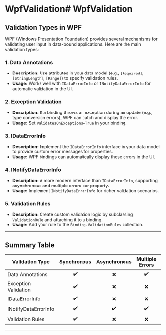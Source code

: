 ﻿# WpfValidation# WpfValidation

## Validation Types in WPF

WPF (Windows Presentation Foundation) provides several mechanisms for validating user input in data-bound applications. Here are the main validation types:

### 1. Data Annotations
- **Description:** Use attributes in your data model (e.g., `[Required]`, `[StringLength]`, `[Range]`) to specify validation rules.
- **Usage:** Works well with `IDataErrorInfo` or `INotifyDataErrorInfo` for automatic validation in the UI.

### 2. Exception Validation
- **Description:** If a binding throws an exception during an update (e.g., type conversion errors), WPF can catch and display the error.
- **Usage:** Set `ValidatesOnExceptions=True` in your binding.

### 3. IDataErrorInfo
- **Description:** Implement the `IDataErrorInfo` interface in your data model to provide custom error messages for properties.
- **Usage:** WPF bindings can automatically display these errors in the UI.

### 4. INotifyDataErrorInfo
- **Description:** A more modern interface than `IDataErrorInfo`, supporting asynchronous and multiple errors per property.
- **Usage:** Implement `INotifyDataErrorInfo` for richer validation scenarios.

### 5. Validation Rules
- **Description:** Create custom validation logic by subclassing `ValidationRule` and attaching it to a binding.
- **Usage:** Add your rule to the `Binding.ValidationRules` collection.

---

## Summary Table

| Validation Type         | Synchronous | Asynchronous | Multiple Errors | UI Integration |
|------------------------|:-----------:|:------------:|:---------------:|:--------------:|
| Data Annotations       |     ✔️      |      ❌      |       ✔️        |      ✔️        |
| Exception Validation   |     ✔️      |      ❌      |       ❌        |      ✔️        |
| IDataErrorInfo         |     ✔️      |      ❌      |       ❌        |      ✔️        |
| INotifyDataErrorInfo   |     ✔️      |      ✔️      |       ✔️        |      ✔️        |
| Validation Rules       |     ✔️      |      ❌      |       ❌        |      ✔️        |

---


